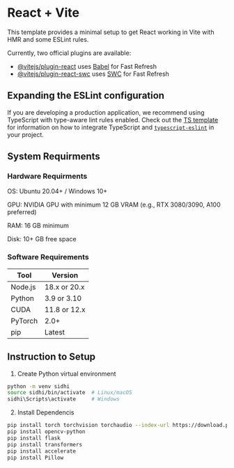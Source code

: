 # React + Vite

This template provides a minimal setup to get React working in Vite with HMR and some ESLint rules.

Currently, two official plugins are available:

- [@vitejs/plugin-react](https://github.com/vitejs/vite-plugin-react/blob/main/packages/plugin-react) uses [Babel](https://babeljs.io/) for Fast Refresh
- [@vitejs/plugin-react-swc](https://github.com/vitejs/vite-plugin-react/blob/main/packages/plugin-react-swc) uses [SWC](https://swc.rs/) for Fast Refresh

## Expanding the ESLint configuration

If you are developing a production application, we recommend using TypeScript with type-aware lint rules enabled. Check out the [TS template](https://github.com/vitejs/vite/tree/main/packages/create-vite/template-react-ts) for information on how to integrate TypeScript and [`typescript-eslint`](https://typescript-eslint.io) in your project.
## System Requirments
### Hardware Requirments
  OS: Ubuntu 20.04+ / Windows 10+


  GPU: NVIDIA GPU with minimum 12 GB VRAM (e.g., RTX 3080/3090, A100 preferred)


  RAM: 16 GB minimum


  Disk: 10+ GB free space


### Software Requirements 
| Tool    | Version                                   |
| ------- | ----------------------------------------- |
| Node.js | 18.x or 20.x                              |
| Python  | 3.9 or 3.10                               |
| CUDA    | 11.8 or 12.x                              |
| PyTorch | 2.0+                                      |
| pip     | Latest                                    |

## Instruction to Setup 

1. Create Python virtual environment
```bash
python -m venv sidhi
source sidhi/bin/activate  # Linux/macOS
sidhi\Scripts\activate     # Windows
```
2. Install Dependencis
```bash
pip install torch torchvision torchaudio --index-url https://download.pytorch.org/whl/cu126 # Install torch according to your cuda
pip install opencv-python
pip install flask
pip install transformers
pip install accelerate
pip install Pillow
```


